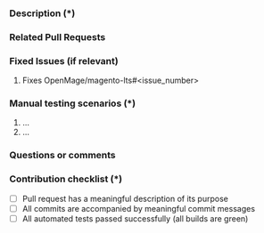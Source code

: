 <!---
    Thank you for contributing to Magento.
    To help us process this pull request we recommend that you add the following information:
     - Summary of the pull request,
     - Issue(s) related to the changes made,
     - Manual testing scenarios
    Fields marked with (*) are required. Please don't remove the template.
-->

<!--- Please provide a general summary of the Pull Request in the Title above -->

### Description (*)
<!---
    Please provide a description of the changes proposed in the pull request.
    Letting us know what has changed and why it needed changing will help us validate this pull request.
-->

### Related Pull Requests
<!-- related pull request placeholder -->

### Fixed Issues (if relevant)
<!---
    If relevant, please provide a list of fixed issues in the format magento/magento2#<issue_number>.
    There could be 1 or more issues linked here and it will help us find some more information about the reasoning behind this change.
-->
1. Fixes OpenMage/magento-lts#<issue_number>

### Manual testing scenarios (*)
<!---
    Please provide a set of unambiguous steps to test the proposed code change.
    Giving us manual testing scenarios will help with the processing and validation process.
-->
1. ...
2. ...

### Questions or comments
<!---
	If relevant, here you can ask questions or provide comments on your pull request for the reviewer
	For example if you need assistance with writing tests or would like some feedback on one of your development ideas
-->

### Contribution checklist (*)
 - [ ] Pull request has a meaningful description of its purpose
 - [ ] All commits are accompanied by meaningful commit messages
 - [ ] All automated tests passed successfully (all builds are green)
